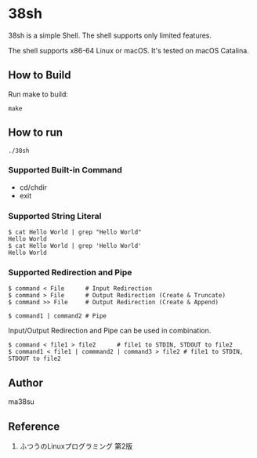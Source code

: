 # 38sh

38sh is a simple Shell. The shell supports only limited features.

The shell supports x86-64 Linux or macOS. It's tested on macOS Catalina.

## How to Build

Run make to build:

```
make
```

## How to run

```
./38sh
```

### Supported Built-in Command
- cd/chdir
- exit

### Supported String Literal

```
$ cat Hello World | grep "Hello World"
Hello World
$ cat Hello World | grep 'Hello World'
Hello World
```

### Supported Redirection and Pipe

```
$ command < File      # Input Redirection
$ command > File      # Output Redirection (Create & Truncate)
$ command >> File     # Output Redirection (Create & Append)
```

```
$ command1 | command2 # Pipe
```

Input/Output Redirection and Pipe can be used in combination.

```
$ command < file1 > file2      # file1 to STDIN, STDOUT to file2
$ command1 < file1 | commmand2 | command3 > file2 # file1 to STDIN, STDOUT to file2
```

## Author
ma38su

## Reference
1. ふつうのLinuxプログラミング 第2版
